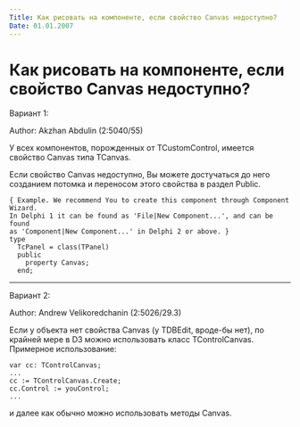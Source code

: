 ```yaml
---
Title: Как рисовать на компоненте, если свойство Canvas недоступно?
Date: 01.01.2007
---
```



Как рисовать на компоненте, если свойство Canvas недоступно?
============================================================

Вариант 1:

Author: Akzhan Abdulin (2:5040/55)

У всех компонентов, порожденных от TCustomControl, имеется свойство
Canvas типа TCanvas.

Если свойство Canvas недоступно, Вы можете достучаться до него созданием
потомка и переносом этого свойства в раздел Public.

    { Example. We recommend You to create this component through Component Wizard.
    In Delphi 1 it can be found as 'File|New Component...', and can be found
    as 'Component|New Component...' in Delphi 2 or above. }
    type
      TcPanel = class(TPanel)
      public
        property Canvas;
      end;


---------------------------------
Вариант 2:

Author: Andrew Velikoredchanin (2:5026/29.3)

Если у объекта нет свойства Canvas (у TDBEdit, вpоде-бы нет), по кpайней
меpе в D3 можно использовать класс TControlCanvas. Пpимеpное
использование:

    var cc: TControlCanvas; 
    ... 
    cc := TControlCanvas.Create; 
    cc.Control := youControl; 
    ... 

и далее как обычно можно использовать методы Canvas.

